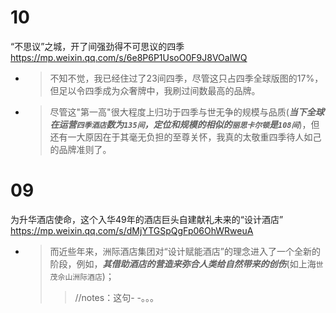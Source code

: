 
# 10

“不思议”之城，开了间强劲得不可思议的四季 https://mp.weixin.qq.com/s/6e8P6P1UsoO0F9J8VOalWQ
- > 不知不觉，我已经住过了23间四季，尽管这只占四季全球版图的17%，但足以令四季成为众奢牌中，我刷过间数最高的品牌。‍‍‍‍‍‍‍‍‍‍‍‍‍‍‍
- > 尽管这"第一高"很大程度上归功于四季与世无争的规模与品质(***当下全球在运营`四季酒店`数为`135间`，定位和规模的相似的`丽思卡尔顿`是`108间`***)，但还有一大原因在于其毫无负担的至尊关怀，我真的太敬重四季待人如己的品牌准则了。

# 09

为升华酒店使命，这个入华49年的酒店巨头自建献礼未来的“设计酒店” https://mp.weixin.qq.com/s/dMjYTGSpQgFp06OhWRweuA
- > 而近些年来，洲际酒店集团对“设计赋能酒店”的理念进入了一个全新的阶段，例如，***其借助酒店的营造来弥合人类给自然带来的创伤***(如上海`世茂佘山洲际酒店`)；
  >> //notes：这句- -。。。
